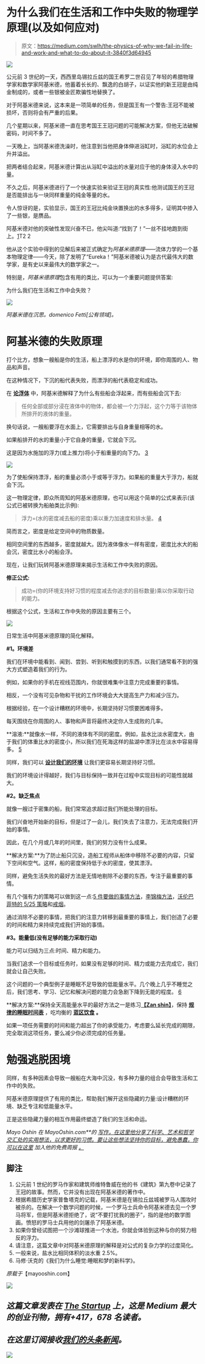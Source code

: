 # 为什么我们在生活和工作中失败的物理学原理(以及如何应对)

> 原文：<https://medium.com/swlh/the-physics-of-why-we-fail-in-life-and-work-and-what-to-do-about-it-3840f3d64945>

![](img/e53c2afdd224538fee44515d91b1cd9e.png)

公元前 3 世纪的一天，西西里岛锡拉丘兹的国王希罗二世召见了年轻的希腊物理学家和数学家阿基米德，他蓄着长长的、飘逸的白胡子，以证实他的新王冠是由纯金制成的，或者一些银被金匠欺骗性地替换了。

对于阿基米德来说，这本来是一项简单的任务，但是国王有一个警告:王冠不能被损坏，否则将会有严重的后果。

几个星期以来，阿基米德一直在思考国王王冠问题的可能解决方案，但他无法破解密码，时间不多了。

一天晚上，当阿基米德洗澡时，他注意到当他把身体伸进浴缸时，浴缸的水位会上升并溢出。

把两者结合起来，阿基米德计算出从浴缸中溢出的水量对应于他的身体浸入水中的量。

不久之后，阿基米德进行了一个快速实验来验证王冠的真实性:他测试国王的王冠是否能排出与一块同样重量的纯金等量的水。

令人惊讶的是，实验显示，国王的王冠比纯金块置换出的水多得多，证明其中掺入了一些银，是赝品。

阿基米德对他的突破性发现兴奋不已，他尖叫道:“找到了！”一丝不挂地跑到街上。[1](https://mayooshin.com/why-do-we-fail-in-life#easy-footnote-bottom-1-2679)T2 2

他从这个实验中得到的见解后来被正式确定为*阿基米德原理*——流体力学的一个基本物理定律——今天，除了发明了“Eureka！”阿基米德被认为是古代最伟大的数学家，是有史以来最伟大的数学家之一。

特别是，*阿基米德原理*包含有用的类比，可以为一个重要问题提供答案:

为什么我们在生活和工作中会失败？

![](img/24482a78578cacf660529468e4ab922f.png)

*阿基米德在沉思。domenico Fetti[公有领域]。*

# 阿基米德的失败原理

打个比方，想象一艘船是你的生活，船上漂浮的水是你的环境，即你周围的人、物品和声音。

在这种情况下，下沉的船代表失败，而漂浮的船代表稳定和成功。

在 [**论浮体**](https://www.stmarys-ca.edu/sites/default/files/attachments/files/On_Floating_Bodies.pdf) 中，阿基米德解释了为什么有些船会浮起来，而有些船会沉下去:

> 任何全部或部分浸在液体中的物体，都会被一个力浮起，这个力等于该物体所排开的液体的重量。

换句话说，一艘船要浮在水面上，它需要排出与自身重量相等的水。

如果船排开的水的重量小于它自身的重量，它就会下沉。

这是因为水施加的浮力(或上推力)将小于船重量的向下力。 [3](https://mayooshin.com/why-do-we-fail-in-life#easy-footnote-bottom-3-2679)

![](img/d1987c6e705eb06755f353b97b3dba60.png)

为了使船保持漂浮，船的重量必须小于或等于浮力。如果船的重量大于浮力，船就会下沉。

这一物理定律，即众所周知的阿基米德原理，也可以用这个简单的公式来表示(该公式已被转换为船舶类比示例):

> 浮力=(水的密度减去船的密度)乘以重力加速度和排水量。 [4](https://mayooshin.com/why-do-we-fail-in-life#easy-footnote-bottom-4-2679)

简而言之，密度是给定空间中的物质数量。

相同空间里的东西越多，密度就越大。因为液体像水一样有密度，密度比水大的船会沉，密度比水小的船会浮。

现在，让我们玩转阿基米德原理来揭示生活和工作中失败的原因。

**修正公式:**

> 成功=(你的环境支持好习惯的程度减去你追求的目标数量)乘以你采取行动的能力。

根据这个公式，生活和工作中失败的原因主要有三个。

![](img/5d44408bfe0b9f4caba91d50f13429f7.png)

日常生活中阿基米德原理的简化解释。

**#1。环境差**

我们在环境中能看到、闻到、尝到、听到和触摸到的东西，以我们通常看不到的强大方式塑造着我们的行为。

例如，如果你的手机在视线范围内，你就很难集中注意力完成重要的事情。

相反，一个没有可见杂物和干扰的工作环境会大大提高生产力和减少压力。

根据经验，在一个设计糟糕的环境中，长期坚持好习惯要困难得多。

每天围绕在你周围的人、事物和声音将最终决定你人生成败的几率。

**溶液:**就像水一样，不同的液体有不同的密度。例如，盐水比淡水密度大，由于我们的体重比水的密度小，所以我们在死海这样的盐湖中漂浮比在淡水中容易得多。 [5](https://mayooshin.com/why-do-we-fail-in-life#easy-footnote-bottom-5-2679)

同样，我们可以 [**设计我们的环境**](https://mayooshin.com/environment-shapes-life/) 让我们更容易长期坚持好习惯。

我们的环境设计得越好，我们与目标保持一致并在过程中实现目标的可能性就越大。

**#2。缺乏焦点**

就像一艘过于密集的船，我们常常追求超过我们所能处理的目标。

我们兴奋地开始新的目标，但是过了一会儿，我们失去了注意力，无法完成我们开始的事情。

因此，在几个月或几年的时间里，我们的努力没有什么成果。

**解决方案:**为了防止船只沉没，造船工程师从船体中移除不必要的内容，只留下空间和空气。这样，船的密度保持低于水的密度，使其漂浮。

同样，避免生活失败的最好方法是无情地剔除不必要的东西，专注于最重要的事情。

有几个强有力的策略可以做到这一点:[5 件要做的事情方法](https://mayooshin.com/5-things-to-do-too-many-ideas/)，[李锦梅方法](https://mayooshin.com/the-ivy-lee-method/)，[沃伦巴菲特的 5/25 策略](https://mayooshin.com/buffett-5-25-rule/)和[戒烟](https://mayooshin.com/the-upside-of-quitting-why-quitters-always-win-and-losers-never-quit/)。

通过消除不必要的事情，把我们的注意力转移到最重要的事情上，我们创造了必要的时间和精力来持续完成我们开始的事情。

**#3。能量低(没有足够的能力采取行动)**

能力可以归结为三点:时间、精力和能力。

当我们追求一个目标或任务时，如果没有足够的时间、精力或能力去完成它，我们就会让自己失败。

这个问题的一个典型例子是睡眠不足导致的低能量水平。几个晚上几乎不睡觉之后，我们思考、学习、记忆和解决问题的能力会急剧下降到无能的程度。 [6](https://mayooshin.com/why-do-we-fail-in-life#easy-footnote-bottom-6-2679)

**解决方案:**保持全天高能量水平的最好方法之一是练习[**【Zan shin】**](https://mayooshin.com/zanshin-art-of-focus/)，保持 [**规律的睡眠时间表**](https://mayooshin.com/5-scientific-tricks-to-fall-asleep-fast/) ，吃均衡的 [**蓝区饮食**](https://mayooshin.com/blue-zones-diet/) **。**

如果一项任务需要的时间和能力超出了你的承受能力，考虑要么延长完成的期限，完全取消这项任务，要么减少你必须完成的任务量。

# 勉强逃脱困境

同样，有多种因素会导致一艘船在大海中沉没，有多种力量的组合会导致生活和工作中的失败。

阿基米德原理提供了有用的类比，帮助我们解开这些隐藏的力量:设计糟糕的环境、缺乏专注和低能量水平。

正是这些隐藏力量的相互作用最终塑造了我们的生活和命运。

*Mayo Oshin 在 MayoOshin.com**的* [*写作，在这里他分享了科学、艺术和哲学交汇处的实用想法，以求更好的习惯。要让这些想法坚持你的目标，避免愚蠢，你可以在这里*](http://mayooshin.com/) *加入他的免费周报* [*。*](https://mayooshin.com/newsletter/)

## 脚注

1.  公元前 1 世纪的罗马作家和建筑师维特鲁威在他的书《建筑》第九卷中记录了王冠的故事。然而，它并没有出现在阿基米德的著作中。
2.  根据希腊历史学家普鲁塔克的记载，阿基米德是在锡拉丘兹城被罗马人围攻时被杀的。在解决一个数学问题的时候，一个罗马士兵命令阿基米德去见一个罗马将军，但是阿基米德拒绝了，说“不要打扰我的圈子”，指的是他的数学图画。愤怒的罗马士兵用他的剑屠杀了阿基米德。
3.  如果你曾经试图把一个沙滩球推进一个水池，你就会体验到这种与你的努力相反的浮力。
4.  请注意，这篇文章中对阿基米德原理的解释是对公式的复杂力学的过度简化。
5.  一般来说，盐水比相同体积的淡水重 2.5%。
6.  马修·沃克的《我们为什么睡觉:睡眠和梦的新科学》。

*原载于*【mayooshin.com】

*[![](img/308a8d84fb9b2fab43d66c117fcc4bb4.png)](https://medium.com/swlh)*

## *这篇文章发表在 [The Startup](https://medium.com/swlh) 上，这是 Medium 最大的创业刊物，拥有+417，678 名读者。*

## *在这里订阅接收[我们的头条新闻](http://growthsupply.com/the-startup-newsletter/)。*

*[![](img/b0164736ea17a63403e660de5dedf91a.png)](https://medium.com/swlh)*